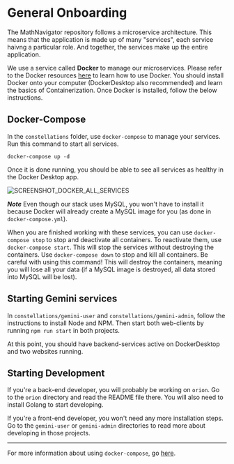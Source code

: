 # General Onboarding

The MathNavigator repository follows a microservice architecture. This means that the application is made up of many "services", each service haivng a particular role. And together, the services make up the entire application.

We use a service called **Docker** to manage our microservices. Please refer to the Docker resources [here](https://github.com/ahsu1230/mathnavigatorSite/tree/master/resources/docker) to learn how to use Docker. You should install Docker onto your computer (DockerDesktop also recommended) and learn the basics of Containerization. Once Docker is installed, follow the below instructions.

## Docker-Compose

In the `constellations` folder, use `docker-compose` to manage your services. Run this command to start all services.

```unix
docker-compose up -d
```

Once it is done running, you should be able to see all services as healthy in the Docker Desktop app.

![SCREENSHOT_DOCKER_ALL_SERVICES](https://github.com/ahsu1230/mathnavigatorSite/tree/master/resources/images/docker/desktop_all_services.png)

***Note*** Even though our stack uses MySQL, you won't have to install it because Docker will already create a MySQL image for you (as done in `docker-compose.yml`).

When you are finished working with these services, you can use `docker-compose stop` to stop and deactivate all containers. To reactivate them, use `docker-compose start`. This will stop the services without destroying the containers. Use `docker-compose down` to stop and kill all containers. Be careful with using this command! This will destroy the containers, meaning you will lose all your data (if a MySQL image is destroyed, all data stored into MySQL will be lost).

## Starting Gemini services

In `constellations/gemini-user` and `constellations/gemini-admin`, follow the instructions to install Node and NPM. Then start both web-clients by running `npm run start` in both projects.

At this point, you should have backend-services active on DockerDesktop and two websites running.

## Starting Development

If you're a back-end developer, you will probably be working on `orion`. Go to the `orion` directory and read the README file there. You will also need to install Golang to start developing.

If you're a front-end developer, you won't need any more installation steps. Go to the `gemini-user` or `gemini-admin` directories to read more about developing in those projects.

---

For more information about using `docker-compose`, go [here](./onboarding_docker-compose.md).